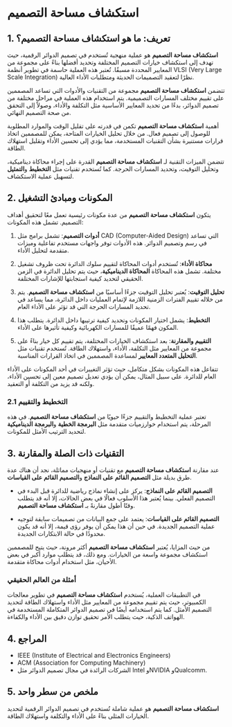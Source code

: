# استكشاف مساحة التصميم

## 1. تعريف: ما هو **استكشاف مساحة التصميم**؟
**استكشاف مساحة التصميم** هو عملية منهجية تُستخدم في تصميم الدوائر الرقمية، حيث تهدف إلى استكشاف خيارات التصميم المختلفة وتحديد أفضلها بناءً على مجموعة من المعايير المحددة مسبقًا. تُعتبر هذه العملية حاسمة في تطوير أنظمة VLSI (Very Large Scale Integration) نظرًا لتعقيد التصميمات الحديثة ومتطلبات الأداء العالية. 

تتضمن **استكشاف مساحة التصميم** مجموعة من التقنيات والأدوات التي تساعد المصممين على تقييم مختلف المسارات التصميمية. يتم استخدام هذه العملية في مراحل مختلفة من تصميم الدوائر، بدءًا من تحديد المعايير الأساسية مثل التكلفة والأداء، وصولاً إلى التحقق من صحة التصميم النهائي. 

أهمية **استكشاف مساحة التصميم** تكمن في قدرته على تقليل الوقت والموارد المطلوبة للوصول إلى تصميم فعال. من خلال تحليل الخيارات المتاحة، يمكن للمصممين اتخاذ قرارات مستنيرة بشأن التقنيات المستخدمة، مما يؤدي إلى تحسين الأداء وتقليل استهلاك الطاقة. 

تتضمن الميزات التقنية لـ **استكشاف مساحة التصميم** القدرة على إجراء محاكاة ديناميكية، وتحليل التوقيت، وتحديد المسارات الحرجة. كما تُستخدم تقنيات مثل **التخطيط** و**التمثيل** لتسهيل عملية الاستكشاف. 

## 2. المكونات ومبادئ التشغيل
يتكون **استكشاف مساحة التصميم** من عدة مكونات رئيسية تعمل معًا لتحقيق أهداف التصميم. تشمل هذه المكونات:

1. **أدوات التصميم**: تشمل برامج مثل CAD (Computer-Aided Design) التي تساعد في رسم وتصميم الدوائر. هذه الأدوات توفر واجهات مستخدم تفاعلية وميزات متقدمة لتحليل الأداء.

2. **محاكاة الأداء**: تُستخدم أدوات المحاكاة لتقييم سلوك الدائرة تحت ظروف تشغيل مختلفة. تشمل هذه المحاكاة **المحاكاة الديناميكية**، حيث يتم تحليل الدائرة في الزمن الحقيقي لتحديد كيفية استجابتها للإشارات المختلفة.

3. **تحليل التوقيت**: يُعتبر تحليل التوقيت جزءًا أساسيًا من **استكشاف مساحة التصميم**. يتم من خلاله تقييم الفترات الزمنية اللازمة لإتمام العمليات داخل الدائرة، مما يساعد في تحديد المسارات الحرجة التي قد تؤثر على الأداء العام.

4. **التخطيط**: يشمل اختيار المكونات وتحديد كيفية ترتيبها داخل الدائرة. يتطلب هذا المكون فهمًا عميقًا للمسارات الكهربائية وكيفية تأثيرها على الأداء.

5. **التقييم والمقارنة**: بعد استكشاف الخيارات المختلفة، يتم تقييم كل خيار بناءً على مجموعة من المعايير مثل التكلفة، الأداء، واستهلاك الطاقة. تُستخدم تقنيات مثل **التحليل المتعدد المعايير** لمساعدة المصممين في اتخاذ القرارات المناسبة.

تتفاعل هذه المكونات بشكل متكامل، حيث تؤثر التغييرات في أحد المكونات على الأداء العام للدائرة. على سبيل المثال، يمكن أن يؤدي تعديل تصميم معين إلى تحسين الأداء، ولكنه قد يزيد من التكلفة أو التعقيد.

### 2.1 التخطيط والتقييم
تعتبر عملية التخطيط والتقييم جزءًا حيويًا من **استكشاف مساحة التصميم**. في هذه المرحلة، يتم استخدام خوارزميات متقدمة مثل **البرمجة الخطية** و**البرمجة الديناميكية** لتحديد الترتيب الأمثل للمكونات. 

## 3. التقنيات ذات الصلة والمقارنة
عند مقارنة **استكشاف مساحة التصميم** مع تقنيات أو منهجيات مماثلة، نجد أن هناك عدة طرق بديلة مثل **التصميم القائم على النماذج** و**التصميم القائم على القياسات**. 

- **التصميم القائم على النماذج**: يركز على إنشاء نماذج رياضية للدائرة قبل البدء في التصميم الفعلي. بينما يُعتبر هذا الأسلوب فعالًا في بعض الحالات، إلا أنه قد يتطلب وقتًا أطول مقارنةً بـ **استكشاف مساحة التصميم**.

- **التصميم القائم على القياسات**: يعتمد على جمع البيانات من تصميمات سابقة لتوجيه عملية التصميم الجديدة. في حين أن هذا يمكن أن يوفر رؤى قيمة، إلا أنه قد يكون محدودًا في حالة الابتكارات الجديدة.

من حيث المزايا، يُعتبر **استكشاف مساحة التصميم** أكثر مرونة، حيث يتيح للمصممين استكشاف مجموعة واسعة من الخيارات. ومع ذلك، قد يتطلب موارد أكبر في بعض الأحيان، مثل استخدام أدوات محاكاة متقدمة.

### أمثلة من العالم الحقيقي
في التطبيقات العملية، يُستخدم **استكشاف مساحة التصميم** في تطوير معالجات الكمبيوتر، حيث يتم تقييم مجموعة من المعايير مثل الأداء واستهلاك الطاقة لتحديد التصميم الأمثل. كما يتم استخدامه أيضًا في تصميم الدوائر المتكاملة المستخدمة في الهواتف الذكية، حيث يتطلب الأمر تحقيق توازن دقيق بين الأداء والكفاءة.

## 4. المراجع
- IEEE (Institute of Electrical and Electronics Engineers)
- ACM (Association for Computing Machinery)
- الشركات الرائدة في مجال تصميم الدوائر مثل Intel وNVIDIA وQualcomm.

## 5. ملخص من سطر واحد
**استكشاف مساحة التصميم** هو عملية شاملة تُستخدم في تصميم الدوائر الرقمية لتحديد الخيارات المثلى بناءً على الأداء والتكلفة واستهلاك الطاقة.